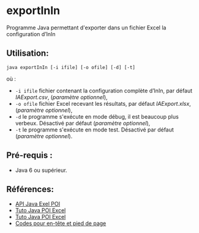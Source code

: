 # exportInIn
Programme Java permettant d'exporter dans un fichier Excel la configuration d’InIn

## Utilisation:
```
java exportInIn [-i ifile] [-o ofile] [-d] [-t] 
```
où :
* ```-i ifile``` fichier contenant la configuration complète d’InIn, par défaut *IAExport.csv*, (*paramètre optionnel*),
* ```-o ofile``` fichier Excel recevant les résultats, par défaut *IAExport.xlsx*, (*paramètre optionnel*),
* ```-d``` le programme s'exécute en mode débug, il est beaucoup plus verbeux. Désactivé par défaut (*paramètre optionnel*),
* ```-t``` le programme s'exécute en mode test. Désactivé par défaut (*paramètre optionnel*).

## Pré-requis :
- Java 6 ou supérieur.

## Références:

- [API Java Exel POI](http://poi.apache.org/download.html)
- [Tuto Java POI Excel](http://thierry-leriche-dessirier.developpez.com/tutoriels/java/charger-modifier-donnees-excel-2010-5-minutes/)
- [Tuto Java POI Excel](http://jmdoudoux.developpez.com/cours/developpons/java/chap-generation-documents.php)
- [Codes pour en-tête et pied de page](https://poi.apache.org/apidocs/dev/org/apache/poi/xssf/usermodel/extensions/XSSFHeaderFooter.html)
